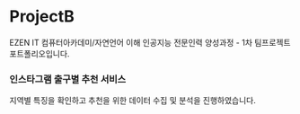 # ProjectB
EZEN IT 컴퓨터아카데미/자연언어 이해 인공지능 전문인력 양성과정 - 1차 팀프로젝트 포트폴리오입니다.

### 인스타그램 출구별 추천 서비스
지역별 특징을 확인하고 추천을 위한 데이터 수집 및 분석을 진행하였습니다.

